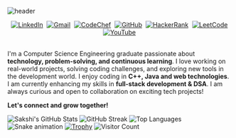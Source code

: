 
![header](https://capsule-render.vercel.app/api?type=waving&color=auto&height=200&section=header&text=Hi%20Everyone!&fontColor=000000&fontSize=50&fontAlign=50&fontAlignY=50)

<div style="display: flex; justify-content: space-evenly; align-items: center; flex-wrap: wrap; width: 100%;">
  <a href="https://www.linkedin.com/in/sakshi-vats-/" target="_blank">
    <img src="https://img.shields.io/badge/LinkedIn-0077B5?style=for-the-badge&logo=linkedin&logoColor=white" alt="LinkedIn">
  </a>
  <a href="mailto:sakshi12135@gmail.com">
    <img src="https://img.shields.io/badge/Gmail-D14836?style=for-the-badge&logo=gmail&logoColor=white" alt="Gmail">
  </a>
  <a href="https://www.codechef.com/users/sakshivats121" target="_blank">
    <img src="https://img.shields.io/badge/Codechef-%23B92B27.svg?&style=for-the-badge&logo=Codechef&logoColor=white" alt="CodeChef">
  </a>
  <a href="https://github.com/SakshiVats27" target="_blank">
    <img src="https://img.shields.io/badge/GitHub-100000?style=for-the-badge&logo=github&logoColor=white" alt="GitHub">
  </a>
  <a href="https://www.hackerrank.com/profile/sakshi12135" target="_blank">
    <img src="https://img.shields.io/badge/-Hackerrank-2EC866?style=for-the-badge&logo=HackerRank&logoColor=white" alt="HackerRank">
  </a>
  <a href="https://leetcode.com/u/Sakshi1213/" target="_blank">
    <img src="https://img.shields.io/badge/-LeetCode-FFA116?style=for-the-badge&logo=LeetCode&logoColor=black" alt="LeetCode">
  </a>
  <a href="https://www.youtube.com/@sakshivats2722" target="_blank">
    <img src="https://img.shields.io/badge/YouTube-FF0000?style=for-the-badge&logo=youtube&logoColor=white" alt="YouTube">
  </a>
</div>
<br>

I'm a Computer Science Engineering graduate passionate about **technology, problem-solving, and continuous learning**. I love working on real-world projects, solving coding challenges, and exploring new tools in the development world. I enjoy coding in **C++, Java and web technologies**. I am currently enhancing my skills in **full-stack development & DSA**. I am always curious and open to collaboration on exciting tech projects!

**Let's connect and grow together!**


![Sakshi's GitHub Stats](https://github-readme-stats.vercel.app/api?username=SakshiVats27&show_icons=true&theme=codeSTACKr)
![GitHub Streak](https://github-readme-streak-stats.herokuapp.com/?user=SakshiVats27&theme=codeSTACKr)
![Top Languages](https://github-readme-stats.vercel.app/api/top-langs/?username=SakshiVats27&layout=compact&theme=codeSTACKr)
![Snake animation](https://github.com/SakshiVats27/SakshiVats27/blob/output/github-contribution-grid-snake.svg)
[![Trophy](https://github-profile-trophy.vercel.app/?username=SakshiVats27&theme=algolia&margin-w=10)](https://github.com/ryo-ma/github-profile-trophy)
![Visitor Count](https://komarev.com/ghpvc/?username=SakshiVats27&color=blue)




















<!--
**SakshiVats27/SakshiVats27** is a ✨ _special_ ✨ repository because its `README.md` (this file) appears on your GitHub profile.

Here are some ideas to get you started:

- 🔭 I’m currently working on ...
- 🌱 I’m currently learning ...
- 👯 I’m looking to collaborate on ...
- 🤔 I’m looking for help with ...
- 💬 Ask me about ...
- 📫 How to reach me: ...
- 😄 Pronouns: ...
- ⚡ Fun fact: ...
-->
